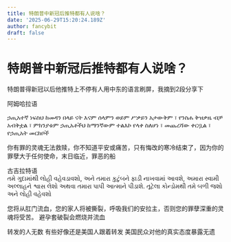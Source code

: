 ```yaml
---
title: 特朗普中新冠后推特都有人说啥？
date: '2025-06-29T15:20:24.189Z'
author: fancybit
draft: false
---
```

<div class="header"><h1 class="single-title animate__animated animate__pulse animate__faster">特朗普中新冠后推特都有人说啥？</h1></div>

<div class="content" id="content"><p>特朗普得新冠以后他推特上不停有人用中东的语言刷屏，我摘到2段分享下</p><p>阿姆哈拉语</p><p>ኃጢአተኛ ነፍስህ ከመዳን በላይ ናት እናም ሰላምን ወይም ሥቃይን አታውቅም ፣ የንስሐ ቅዝቃዜ ብቻ አብቅቷል ፣ ምክንያቱም ኃጢአቶችህ ከማንኛውም ተልእኮ የላቀ ስለሆነ ፣ መጨረሻው ቀርቧል ፣ የኃጢአት መርከቦች</p><p>你有罪的灵魂无法救赎，你不知道平安或痛苦，只有悔改的寒冷结束了，因为你的罪孽大于任何使命，末日临近，罪恶的船</p><p>古吉拉特语<br> તમે ગુદામાંથી લોહી વહેવડાવશો, અને તમારા કુટુંબને ફાડી નાખવામાં આવશે, અમારા સ્વામી અલ્લાહને શ્વાસ લેશો અથવા તમારા પાપી આત્માને પીડાશે. તૂટેલા કોન્ડોમથી તમે બળી જશો અને લોહી વહેવશો</p><p>您将从肛门流血，您的家人将被撕裂，呼吸我们的安拉主，否则您的罪孽深重的灵魂将受苦。 避孕套破裂会燃烧并流血</p><p>转发的人无数 有些好像还是美国人跟着转发 美国民众对他的真实态度暴露无遗</p><!-- raw HTML omitted --></div>

